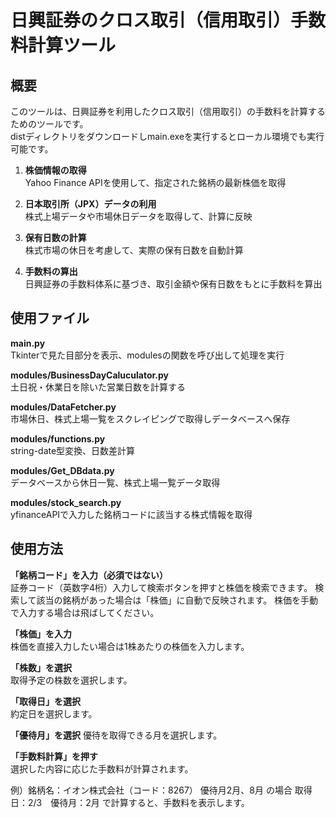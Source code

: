 # 日興証券のクロス取引（信用取引）手数料計算ツール

## 概要
このツールは、日興証券を利用したクロス取引（信用取引）の手数料を計算するためのツールです。  
distディレクトリをダウンロードしmain.exeを実行するとローカル環境でも実行可能です。

1. **株価情報の取得**  
   Yahoo Finance APIを使用して、指定された銘柄の最新株価を取得

2. **日本取引所（JPX）データの利用**  
   株式上場データや市場休日データを取得して、計算に反映

3. **保有日数の計算**  
   株式市場の休日を考慮して、実際の保有日数を自動計算

4. **手数料の算出**  
   日興証券の手数料体系に基づき、取引金額や保有日数をもとに手数料を算出

## 使用ファイル
**main.py**  
   Tkinterで見た目部分を表示、modulesの関数を呼び出して処理を実行

**modules/BusinessDayCaluculator.py**  
   土日祝・休業日を除いた営業日数を計算する

**modules/DataFetcher.py**  
   市場休日、株式上場一覧をスクレイピングで取得しデータベースへ保存

**modules/functions.py**  
   string-date型変換、日数差計算

**modules/Get_DBdata.py**  
   データベースから休日一覧、株式上場一覧データ取得

**modules/stock_search.py**  
   yfinanceAPIで入力した銘柄コードに該当する株式情報を取得

## 使用方法
**「銘柄コード」を入力（必須ではない）**  
証券コード（英数字4桁）入力して検索ボタンを押すと株価を検索できます。
検索して該当の銘柄があった場合は「株価」に自動で反映されます。
株価を手動で入力する場合は飛ばしてください。

**「株価」を入力**  
株価を直接入力したい場合は1株あたりの株価を入力します。

**「株数」を選択**  
取得予定の株数を選択します。

**「取得日」を選択**  
約定日を選択します。

**「優待月」を選択**
優待を取得できる月を選択します。  

**「手数料計算」を押す**  
選択した内容に応じた手数料が計算されます。  

例）銘柄名：イオン株式会社（コード：8267） 優待月2月、8月 の場合
取得日：2/3　優待月：2月  で計算すると、手数料を表示します。

